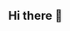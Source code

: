 ## Hi there 👋

<!--

I am currently a teacher at the Multimediadesign education in Copenhagen. I have been a teacher there for 22 years. For a decade I tought the International classes, but as we do not have those anymore, I now teach Danish classes only.

My main focus is coding from HTML and CSS to JavaScript. Used to do PHP and database design back when we did backend stuff. Now we're focused on frontend techs, so that's what I do the most. Looking into some Python at the moment.

Also looking onto some media law and internet security as part of my work, as this has become increasingly important for new web developers to know about.

Most of my time besides work is spend behind keys, strings and knobs in my home studio [find me on Spoitify or Bandcamp as "Dull Fantastique" or "The Black Soil Project"] or developing an RPG (called "Rebels") with a small group of other devotees. Meet us on [reddit](https://www.reddit.com/r/Rebels_RPG/).

I also have quite a few other projects going on, but hardly any time left - khhh!

-->

